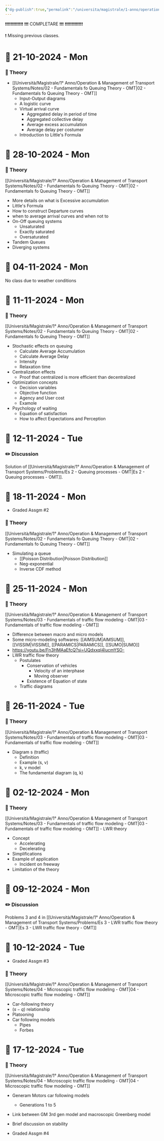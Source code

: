 ```yaml
---
{"dg-publish":true,"permalink":"/universita/magistrale/1-anno/operation-and-management-of-transport-systems/diario-operation-and-management-of-transport-systems/","tags":["UNI"]}
---
```



❗❗❗❗❗❗❗❗❗❗❗❗❗
❗❗❗ COMPLETARE ❗❗❗
❗❗❗❗❗❗❗❗❗❗❗❗❗

❗ Missing previous classes.


# 📆  21-10-2024 - Mon

### 📝 Theory

- [[Università/Magistrale/1° Anno/Operation & Management of Transport Systems/Notes/02 - Fundamentals fo Queuing Theory - OMT\|02 - Fundamentals fo Queuing Theory - OMT]]
	- Input-Output diagrams
	- A logistic curve
	- Virtual arrival curve
		- Aggregated delay in period of time
		- Aggregated collective delay 
		- Average excess accumulation
		- Average delay per costumer
	- Introduction to Little's Formula



# 📆  28-10-2024 - Mon

### 📝 Theory

[[Università/Magistrale/1° Anno/Operation & Management of Transport Systems/Notes/02 - Fundamentals fo Queuing Theory - OMT\|02 - Fundamentals fo Queuing Theory - OMT]]
- More details on what is Excessive accumulation
- Little's Formula
- How to construct Departure curves
- when to average arrival curves and when not to
- On-Off queuing systems
	- Unsaturated
	- Exactly saturated
	- Oversaturated
- Tandem Queues
- Diverging systems


# 📆  04-11-2024 - Mon

No class due to weather conditions


# 📆  11-11-2024 - Mon

### 📝 Theory

[[Università/Magistrale/1° Anno/Operation & Management of Transport Systems/Notes/02 - Fundamentals fo Queuing Theory - OMT\|02 - Fundamentals fo Queuing Theory - OMT]]
- Stochastic effects on queuing
	- Calculate Average Accumulation
	- Calculate Average Delay
	- Intensity
	- Relaxation time
- Centralization effects
	- Proof that centralized is more efficient than decentralized
- Optimization concepts
	- Decision variables
	- Objective function
	- Agency and User cost
	- Examole
- Psychology of waiting
	- Equation of satisfaction
	- How to affect Expectations and Perception




# 📆  12-11-2024 - Tue

### ✏️ Discussion

Solution of [[Università/Magistrale/1° Anno/Operation & Management of Transport Systems/Problems/Es 2 - Queuing processes - OMT\|Es 2 - Queuing processes - OMT]].


# 📆  18-11-2024 - Mon

- Graded Assgm #2
### 📝 Theory

[[Università/Magistrale/1° Anno/Operation & Management of Transport Systems/Notes/02 - Fundamentals fo Queuing Theory - OMT\|02 - Fundamentals fo Queuing Theory - OMT]]
- Simulating a queue
	- [[Poisson Distribution\|Poisson Distribution]]
	- Neg-exponential
	- Inverse CDF method


# 📆  25-11-2024 - Mon

### 📝 Theory

[[Università/Magistrale/1° Anno/Operation & Management of Transport Systems/Notes/03 - Fundamentals of traffic flow modeling - OMT\|03 - Fundamentals of traffic flow modeling - OMT]]
- Difference between macro and micro models
- Some micro-modeling softwares: [[AIMSUM\|AIMSUM]], [[VISSIM\|VISSIM]], [[PARAMICS\|PARAMICS]], [[SUMO\|SUMO]]
- https://youtu.be/Fn3HMAaEfcQ?si=UQdxxqI4lucmYSO-
- LWR traffic flow theory
	- Postulates
		- Conservation of vehicles
			- Velocity of an interphase
			- Moving observer
		- Existence of Equation of state
	- Traffic diagrams


# 📆  26-11-2024 - Tue

### 📝 Theory

[[Università/Magistrale/1° Anno/Operation & Management of Transport Systems/Notes/03 - Fundamentals of traffic flow modeling - OMT\|03 - Fundamentals of traffic flow modeling - OMT]]
- Diagram s (traffic)
	- Definition
	- Example (s, v)
	- k, v model
	- The fundamental diagram (q, k)


# 📆  02-12-2024 - Mon

### 📝 Theory

[[Università/Magistrale/1° Anno/Operation & Management of Transport Systems/Notes/03 - Fundamentals of traffic flow modeling - OMT\|03 - Fundamentals of traffic flow modeling - OMT]] - LWR theory
- Concept
	- Accelerating
	- Decelerating
- Simplifications
- Example of application
	- Incident on freeway
- Limitation of the theory

# 📆  09-12-2024 - Mon

### ✏️ Discussion

Problems 3 and 4 in [[Università/Magistrale/1° Anno/Operation & Management of Transport Systems/Problems/Es 3 - LWR traffic flow theory - OMT\|Es 3 - LWR traffic flow theory - OMT]]


# 📆  10-12-2024 - Tue

- Graded Assgm #3

### 📝 Theory

[[Università/Magistrale/1° Anno/Operation & Management of Transport Systems/Notes/04 - Microscopic traffic flow modeling - OMT\|04 - Microscopic traffic flow modeling - OMT]]
- Car-following theory
- $(s-q)$ relationship
- Platooning
- Car following models
	- Pipes
	- Forbes






# 📆  17-12-2024 - Tue

### 📝 Theory

[[Università/Magistrale/1° Anno/Operation & Management of Transport Systems/Notes/04 - Microscopic traffic flow modeling - OMT\|04 - Microscopic traffic flow modeling - OMT]]
- Generam Motors car following models
	- Generations 1 to 5
- Link between GM 3rd gen model and macroscopic Greenberg model
- Brief discussion on stability

- Graded Assgm #4